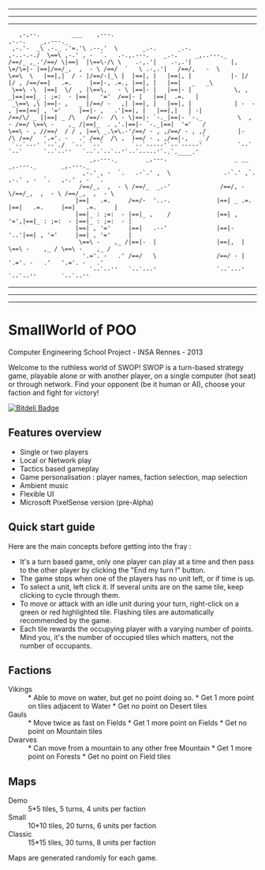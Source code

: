 ********************************************************************************************************************************
********************************************************************************************************************************
********************************************************************************************************************************

	   ,-,--.         ___    ,---.                                          ,-.-.    _,.---._                                       
	 ,-.'-  _\ .-._ .'=.'\ .--.'  \       _.-.      _.-.           ,-..-.-./  \==\ ,-.' , -  `.   .-.,.---.    _.-.     _,..---._   
	/==/_ ,_.'/==/ \|==|  |\==\-/\ \    .-,.'|    .-,.'|           |, \=/\=|- |==|/==/_,  ,  - \ /==/  `   \ .-,.'|   /==/,   -  \  
	\==\  \   |==|,|  / - |/==/-|_\ |  |==|, |   |==|, |           |- |/ |/ , /==/==|   .=.     |==|-, .=., |==|, |   |==|   _   _\ 
	 \==\ -\  |==|  \/  , |\==\,   - \ |==|- |   |==|- |            \, ,     _|==|==|_ : ;=:  - |==|   '='  /==|- |   |==|  .=.   | 
	 _\==\ ,\ |==|- ,   _ |/==/ -   ,| |==|, |   |==|, |            | -  -  , |==|==| , '='     |==|- ,   .'|==|, |   |==|,|   | -| 
	/==/\/ _ ||==| _ /\   /==/-  /\ - \|==|- `-._|==|- `-._          \  ,  - /==/ \==\ -    ,_ /|==|_  . ,'.|==|- `-._|==|  '='   / 
	\==\ - , //==/  / / , |==\ _.\=\.-'/==/ - , ,/==/ - , ,/         |-  /\ /==/   '.='. -   .' /==/  /\ ,  )==/ - , ,/==|-,   _`/  
	 `--`---' `--`./  `--` `--`        `--`-----'`--`-----'          `--`  `--`      `--`--''   `--`-`--`--'`--`-----'`-.`.____.'   
						   _,.---._        _,---.                   _ __      _,.---._       _,.---._                               
						 ,-.' , -  `.   .-`.' ,  \               .-`.' ,`.  ,-.' , -  `.   ,-.' , -  `.                             
						/==/_,  ,  - \ /==/_  _.-'              /==/, -   \/==/_,  ,  - \ /==/_,  ,  - \                            
					   |==|   .=.     /==/-  '..-.             |==| _ .=. |==|   .=.     |==|   .=.     |                           
					   |==|_ : ;=:  - |==|_ ,    /             |==| , '=',|==|_ : ;=:  - |==|_ : ;=:  - |                           
					   |==| , '='     |==|   .--'              |==|-  '..'|==| , '='     |==| , '='     |                           
						\==\ -    ,_ /|==|-  |                 |==|,  |    \==\ -    ,_ / \==\ -    ,_ /                            
						 '.='. -   .' /==/   \                 /==/ - |     '.='. -   .'   '.='. -   .'                             
						   `--`--''   `--`---'                 `--`---'       `--`--''       `--`--''                               

********************************************************************************************************************************
********************************************************************************************************************************
********************************************************************************************************************************


SmallWorld of POO
==================

Computer Engineering School Project - INSA Rennes - 2013

Welcome to the ruthless world of SWOP! SWOP is a turn-based strategy game, playable alone
or with another player, on a single computer (hot seat) or through network. Find your opponent (be it human or AI),
choose your faction and fight for victory!

[![Bitdeli Badge](https://d2weczhvl823v0.cloudfront.net/Gweylorth/swop/trend.png)](https://bitdeli.com/free "Bitdeli Badge")

Features overview
-----------------

* Single or two players
* Local or Network play
* Tactics based gameplay
* Game personalisation : player names, faction selection, map selection
* Ambient music
* Flexible UI
* Microsoft PixelSense version (pre-Alpha)

Quick start guide
-----------------
Here are the main concepts before getting into the fray :
* It's a turn based game, only one player can play at a time and then pass to the other player by clicking the "End my turn !" button.
* The game stops when one of the players has no unit left, or if time is up.
* To select a unit, left click it. If several units are on the same tile, keep clicking to cycle through them.
* To move or attack with an idle unit during your turn, right-click on a green or red highlighted tile. Flashing tiles are automatically recommended by the game.
* Each tile rewards the occupying player with a varying number of points. Mind you, it's the number of occupied tiles which matters, not the number of occupants.

Factions
--------
<dl>

<dt>Vikings</dt>
<dd>
* Able to move on water, but get no point doing so.
* Get 1 more point on tiles adjacent to Water
* Get no point on Desert tiles
</dd>

<dt>Gauls</dt>
<dd>
* Move twice as fast on Fields
* Get 1 more point on Fields
* Get no point on Mountain tiles
</dd>

<dt>Dwarves</dt>
<dd>
* Can move from a mountain to any other free Mountain
* Get 1 more point on Forests
* Get no point on Field tiles
</dd>
</dl>

Maps
--------
<dl>
<dt>Demo</dt>
<dd>
5*5 tiles, 5 turns, 4 units per faction
</dd>
<dt>Small</dt>
<dd>
10*10 tiles, 20 turns, 6 units per faction
</dd>
<dt>Classic</dt>
<dd>
15*15 tiles, 30 turns, 8 units per faction
</dd></dl>

Maps are generated randomly for each game.
